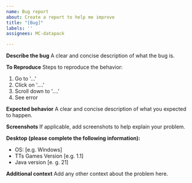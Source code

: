 ```yaml
---
name: Bug report
about: Create a report to help me improve
title: "[Bug]"
labels: ''
assignees: MC-datapack

---
```


**Describe the bug**
A clear and concise description of what the bug is.

**To Reproduce**
Steps to reproduce the behavior:
1. Go to '...'
2. Click on '....'
3. Scroll down to '....'
4. See error

**Expected behavior**
A clear and concise description of what you expected to happen.

**Screenshots**
If applicable, add screenshots to help explain your problem.

**Desktop (please complete the following information):**
 - OS: [e.g. Windows]
 - TTs Games Version [e.g. 1.1]
 - Java version [e. g. 21]

**Additional context**
Add any other context about the problem here.

